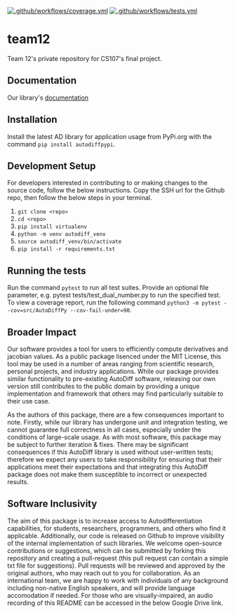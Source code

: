 [![.github/workflows/coverage.yml](https://code.harvard.edu/CS107/team12/actions/workflows/coverage.yml/badge.svg)](https://code.harvard.edu/CS107/team12/actions/workflows/coverage.yml)
[![.github/workflows/tests.yml](https://code.harvard.edu/CS107/team12/actions/workflows/tests.yml/badge.svg)](https://code.harvard.edu/CS107/team12/actions/workflows/tests.yml)
# team12
Team 12's private repository for CS107's final project. 

## Documentation
Our library's [documentation](https://code.harvard.edu/CS107/team12/blob/main/docs/documentation.ipynb)

## Installation
Install the latest AD library for application usage from PyPi.org with the command `pip install autodiffpypi`.

## Development Setup
For developers interested in contributing to or making changes to the source code, follow the below instructions. Copy the SSH url for the Github repo, then follow the below steps in your terminal.

1. `git clone <repo>`
2. `cd <repo>`
3. `pip install virtualenv`
4. `python -m venv autodiff_venv`
5. `source autodiff_venv/bin/activate`
6. `pip install -r requirements.txt`

## Running the tests
Run the command `pytest` to run all test suites. Provide an optional file parameter, e.g. pytest tests/test_dual_number.py to run the specified test.
To view a coverage report, run the following command `python3 -m pytest --cov=src/AutoDiffPy --cov-fail-under=90`.

## Broader Impact
Our software provides a tool for users to efficiently compute derivatives and jacobian values. As a public package lisenced under the MIT License, this tool may be used in a number of areas ranging from scientific research, personal projects, and industry applications. While our package provides similar functionality to pre-existing AutoDiff software, releasing our own version still contributes to the public domain by providing a unique implementation and framework that others may find particularly suitable to their use case. 

As the authors of this package, there are a few consequences important to note. Firstly, while our library has undergone unit and integration testing, we cannot guarantee full correctness in all cases, especially under the conditions of large-scale usage. As with most software, this package may be subject to further iteration & fixes. There may be significant consequences if this AutoDiff library is used without user-written tests; therefore we expect any users to take responsibility for ensuring that their applications meet their expectations and that integrating this AutoDiff package does not make them susceptible to incorrect or unexpected results.

## Software Inclusivity
The aim of this package is to increase access to Autodifferentiation capabilities, for students, researchers, programmers, and others who find it applicable. Additionally, our code is released on Github to improve visibility of the internal implementation of such libraries. We welcome open-source contributions or suggestions, which can be submitted by forking this repository and creating a pull-request (this pull request can contain a simple txt file for suggestions). Pull requests will be reviewed and approved by the original authors, who may reach out to you for collaboration. As an international team, we are happy to work with individuals of any background including non-native English speakers, and will provide language accomodation if needed. For those who are visually-impaired, an audio recording of this README can be accessed in the below Google Drive link.